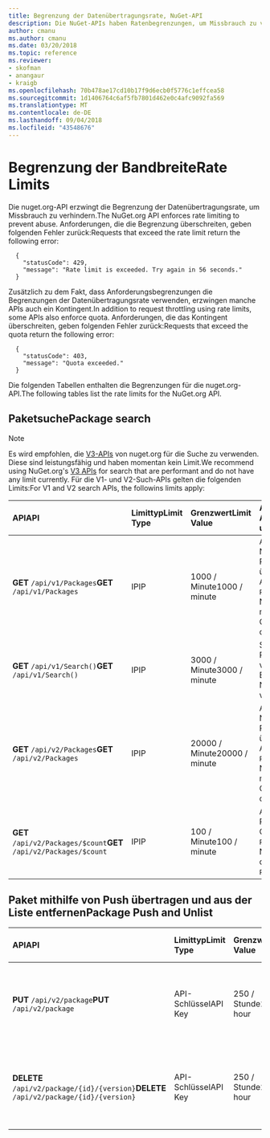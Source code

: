 ```yaml
---
title: Begrenzung der Datenübertragungsrate, NuGet-API
description: Die NuGet-APIs haben Ratenbegrenzungen, um Missbrauch zu verhindern.
author: cmanu
ms.author: cmanu
ms.date: 03/20/2018
ms.topic: reference
ms.reviewer:
- skofman
- anangaur
- kraigb
ms.openlocfilehash: 70b478ae17cd10b17f9d6ecb0f5776c1effcea58
ms.sourcegitcommit: 1d1406764c6af5fb7801d462e0c4afc9092fa569
ms.translationtype: MT
ms.contentlocale: de-DE
ms.lasthandoff: 09/04/2018
ms.locfileid: "43548676"
---
```

# <a name="rate-limits"></a><span data-ttu-id="78f06-103">Begrenzung der Bandbreite</span><span class="sxs-lookup"><span data-stu-id="78f06-103">Rate Limits</span></span>

<span data-ttu-id="78f06-104">Die nuget.org-API erzwingt die Begrenzung der Datenübertragungsrate, um Missbrauch zu verhindern.</span><span class="sxs-lookup"><span data-stu-id="78f06-104">The NuGet.org API enforces rate limiting to prevent abuse.</span></span> <span data-ttu-id="78f06-105">Anforderungen, die die Begrenzung überschreiten, geben folgenden Fehler zurück:</span><span class="sxs-lookup"><span data-stu-id="78f06-105">Requests that exceed the rate limit return the following error:</span></span> 

  ~~~
    {
      "statusCode": 429,
      "message": "Rate limit is exceeded. Try again in 56 seconds."
    }
  ~~~

<span data-ttu-id="78f06-106">Zusätzlich zu dem Fakt, dass Anforderungsbegrenzungen die Begrenzungen der Datenübertragungsrate verwenden, erzwingen manche APIs auch ein Kontingent.</span><span class="sxs-lookup"><span data-stu-id="78f06-106">In addition to request throttling using rate limits, some APIs also enforce quota.</span></span> <span data-ttu-id="78f06-107">Anforderungen, die das Kontingent überschreiten, geben folgenden Fehler zurück:</span><span class="sxs-lookup"><span data-stu-id="78f06-107">Requests that exceed the quota return the following error:</span></span>

  ~~~
    {
      "statusCode": 403,
      "message": "Quota exceeded."
    }
  ~~~

<span data-ttu-id="78f06-108">Die folgenden Tabellen enthalten die Begrenzungen für die nuget.org-API.</span><span class="sxs-lookup"><span data-stu-id="78f06-108">The following tables list the rate limits for the NuGet.org API.</span></span>

## <a name="package-search"></a><span data-ttu-id="78f06-109">Paketsuche</span><span class="sxs-lookup"><span data-stu-id="78f06-109">Package search</span></span>

> [!Note]
> <span data-ttu-id="78f06-110">Es wird empfohlen, die [V3-APIs](https://docs.microsoft.com/nuget/api/search-query-service-resource) von nuget.org für die Suche zu verwenden. Diese sind leistungsfähig und haben momentan kein Limit.</span><span class="sxs-lookup"><span data-stu-id="78f06-110">We recommend using NuGet.org's [V3 APIs](https://docs.microsoft.com/nuget/api/search-query-service-resource) for search that are performant and do not have any limit currently.</span></span> <span data-ttu-id="78f06-111">Für die V1- und V2-Such-APIs gelten die folgenden Limits:</span><span class="sxs-lookup"><span data-stu-id="78f06-111">For V1 and V2 search APIs, the followins limits apply:</span></span>


| <span data-ttu-id="78f06-112">API</span><span class="sxs-lookup"><span data-stu-id="78f06-112">API</span></span> | <span data-ttu-id="78f06-113">Limittyp</span><span class="sxs-lookup"><span data-stu-id="78f06-113">Limit Type</span></span> | <span data-ttu-id="78f06-114">Grenzwert</span><span class="sxs-lookup"><span data-stu-id="78f06-114">Limit Value</span></span> | <span data-ttu-id="78f06-115">API-Anwendungsfall</span><span class="sxs-lookup"><span data-stu-id="78f06-115">API usecase</span></span> |
|:---|:---|:---|:---|
<span data-ttu-id="78f06-116">**GET** `/api/v1/Packages`</span><span class="sxs-lookup"><span data-stu-id="78f06-116">**GET** `/api/v1/Packages`</span></span> | <span data-ttu-id="78f06-117">IP</span><span class="sxs-lookup"><span data-stu-id="78f06-117">IP</span></span> | <span data-ttu-id="78f06-118">1000 / Minute</span><span class="sxs-lookup"><span data-stu-id="78f06-118">1000 / minute</span></span> | <span data-ttu-id="78f06-119">Abfragen von NuGet-Paketmetadaten über die v1-OData-Auflistung `Packages`</span><span class="sxs-lookup"><span data-stu-id="78f06-119">Query NuGet package metadata via v1 OData `Packages` collection</span></span> |
<span data-ttu-id="78f06-120">**GET** `/api/v1/Search()`</span><span class="sxs-lookup"><span data-stu-id="78f06-120">**GET** `/api/v1/Search()`</span></span> | <span data-ttu-id="78f06-121">IP</span><span class="sxs-lookup"><span data-stu-id="78f06-121">IP</span></span> | <span data-ttu-id="78f06-122">3000 / Minute</span><span class="sxs-lookup"><span data-stu-id="78f06-122">3000 / minute</span></span> | <span data-ttu-id="78f06-123">Suche nach NuGet-Paketen über den v1-Suche-Endpunkt</span><span class="sxs-lookup"><span data-stu-id="78f06-123">Search for NuGet packages via v1 Search endpoint</span></span> | 
<span data-ttu-id="78f06-124">**GET** `/api/v2/Packages`</span><span class="sxs-lookup"><span data-stu-id="78f06-124">**GET** `/api/v2/Packages`</span></span> | <span data-ttu-id="78f06-125">IP</span><span class="sxs-lookup"><span data-stu-id="78f06-125">IP</span></span> | <span data-ttu-id="78f06-126">20000 / Minute</span><span class="sxs-lookup"><span data-stu-id="78f06-126">20000 / minute</span></span> | <span data-ttu-id="78f06-127">Abfragen von NuGet-Paketmetadaten über die v2-OData-Auflistung `Packages`</span><span class="sxs-lookup"><span data-stu-id="78f06-127">Query NuGet package metadata via v2 OData `Packages` collection</span></span> | 
<span data-ttu-id="78f06-128">**GET** `/api/v2/Packages/$count`</span><span class="sxs-lookup"><span data-stu-id="78f06-128">**GET** `/api/v2/Packages/$count`</span></span> | <span data-ttu-id="78f06-129">IP</span><span class="sxs-lookup"><span data-stu-id="78f06-129">IP</span></span> | <span data-ttu-id="78f06-130">100 / Minute</span><span class="sxs-lookup"><span data-stu-id="78f06-130">100 / minute</span></span> | <span data-ttu-id="78f06-131">Anzahl der NuGet-Pakete über die v2-OData-Auflistung `Packages`</span><span class="sxs-lookup"><span data-stu-id="78f06-131">Query NuGet package count via v2 OData `Packages` collection</span></span> | 

## <a name="package-push-and-unlist"></a><span data-ttu-id="78f06-132">Paket mithilfe von Push übertragen und aus der Liste entfernen</span><span class="sxs-lookup"><span data-stu-id="78f06-132">Package Push and Unlist</span></span>

| <span data-ttu-id="78f06-133">API</span><span class="sxs-lookup"><span data-stu-id="78f06-133">API</span></span> | <span data-ttu-id="78f06-134">Limittyp</span><span class="sxs-lookup"><span data-stu-id="78f06-134">Limit Type</span></span> | <span data-ttu-id="78f06-135">Grenzwert</span><span class="sxs-lookup"><span data-stu-id="78f06-135">Limit Value</span></span> | <span data-ttu-id="78f06-136">API-Anwendungsfall</span><span class="sxs-lookup"><span data-stu-id="78f06-136">API usecase</span></span> | 
|:---|:---|:---|:--- |
<span data-ttu-id="78f06-137">**PUT** `/api/v2/package`</span><span class="sxs-lookup"><span data-stu-id="78f06-137">**PUT** `/api/v2/package`</span></span> | <span data-ttu-id="78f06-138">API-Schlüssel</span><span class="sxs-lookup"><span data-stu-id="78f06-138">API Key</span></span> | <span data-ttu-id="78f06-139">250 / Stunde</span><span class="sxs-lookup"><span data-stu-id="78f06-139">250 / hour</span></span> | <span data-ttu-id="78f06-140">Hochladen eines neuen NuGet-Pakets (Version) per v2-Push-Endpunkt</span><span class="sxs-lookup"><span data-stu-id="78f06-140">Upload a new NuGet package (version) via v2 push endpoint</span></span> 
<span data-ttu-id="78f06-141">**DELETE** `/api/v2/package/{id}/{version}`</span><span class="sxs-lookup"><span data-stu-id="78f06-141">**DELETE** `/api/v2/package/{id}/{version}`</span></span> | <span data-ttu-id="78f06-142">API-Schlüssel</span><span class="sxs-lookup"><span data-stu-id="78f06-142">API Key</span></span> | <span data-ttu-id="78f06-143">250 / Stunde</span><span class="sxs-lookup"><span data-stu-id="78f06-143">250 / hour</span></span> | <span data-ttu-id="78f06-144">Entfernen eines NuGet-Pakets oder einer Paketversion über den v2-Endpunkt</span><span class="sxs-lookup"><span data-stu-id="78f06-144">Unlist a NuGet package (version) via v2 endpoint</span></span> 
